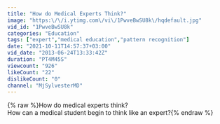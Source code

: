 ```yaml
---
title: "How do Medical Experts Think?"
image: "https:\/\/i.ytimg.com\/vi\/1PwveBwSU8k\/hqdefault.jpg"
vid_id: "1PwveBwSU8k"
categories: "Education"
tags: ["expert","medical education","pattern recognition"]
date: "2021-10-11T14:57:37+03:00"
vid_date: "2013-06-24T13:33:42Z"
duration: "PT4M45S"
viewcount: "926"
likeCount: "22"
dislikeCount: "0"
channel: "MjSylvesterMD"
---
```

{% raw %}How do medical experts think?<br />How can a medical student begin to think like an expert?{% endraw %}
